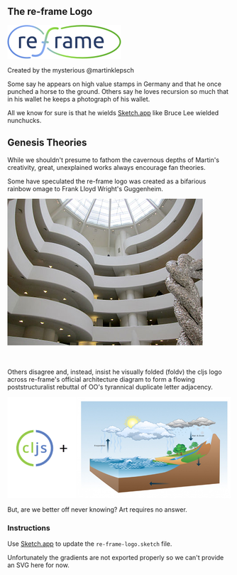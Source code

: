 ## The re-frame Logo

![logo](/images/logo/re-frame_256w.png?raw=true)

Created by the mysterious @martinklepsch

Some say he appears on high value stamps in Germany and that he once 
punched a horse to the ground. Others say he loves recursion so much 
that in his wallet he keeps a photograph of his wallet.

All we know for sure is that he wields [Sketch.app](https://www.sketchapp.com/) like
Bruce Lee wielded nunchucks.

## Genesis Theories

While we shouldn't presume to fathom the cavernous depths of Martin's creativity, 
great, unexplained works always encourage fan theories. 

Some have 
speculated the re-frame logo was created as a bifarious rainbow omage to Frank Lloyd Wright's Guggenheim.

![](Guggenheim.jpg)

<br><br>
Others disagree and, instead, insist he visually folded (foldv) the cljs logo across re-frame's official 
architecture diagram to form a flowing poststructuralist rebuttal of OO's tyrannical duplicate 
letter adjacency.


![](Genesis.png)

But, are we better off never knowing?  Art requires no answer.

### Instructions 

Use [Sketch.app](https://www.sketchapp.com/) to update the `re-frame-logo.sketch` file.

Unfortunately the gradients are not exported properly so we can't provide an SVG here for now.

